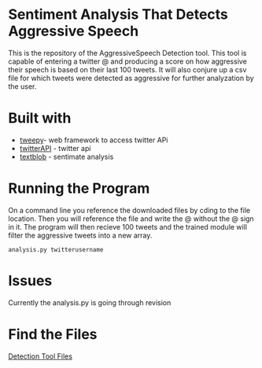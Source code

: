 # Sentiment Analysis That Detects Aggressive Speech  
This is the repository of the AggressiveSpeech Detection tool. This tool is capable of entering a twitter @ and producing a score on how aggressive their speech is based on their last 100 tweets. It will also conjure up a csv file for which tweets were detected as aggressive for further analyzation by the user. 

# Built with 

* [tweepy](https://www.tweepy.org/)- web framework to access twitter APi
* [twitterAPI](https://developer.twitter.com/) - twitter api
* [textblob](https://textblob.readthedocs.io/en/dev/) - sentimate analysis 

# Running the Program
On a command line you reference the downloaded files by cding to the file location. Then you will reference the file and write the @ without the @ sign in it. The program will then recieve 100 tweets and the trained module will filter the aggressive tweets into a new array.

```
analysis.py twitterusername
```

# Issues
Currently the analysis.py is going through revision

# Find the Files 
[Detection Tool Files](https://github.com/evelinajim/evelinajim.github.io)
